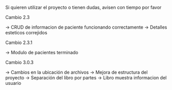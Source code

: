 Si quieren utilizar el proyecto o tienen dudas, avisen con tiempo por favor

Cambio 2.3

  -> CRUD de informacion de paciente funcionando correctamente
  -> Detalles esteticos correjidos

Cambio 2.3.1

  -> Modulo de pacientes terminado

Cambio 3.0.3

  -> Cambios en la ubicación de archivos
  -> Mejora de estructura del proyecto
  -> Separación del libro por partes
  -> Libro muestra informacion del usuario
